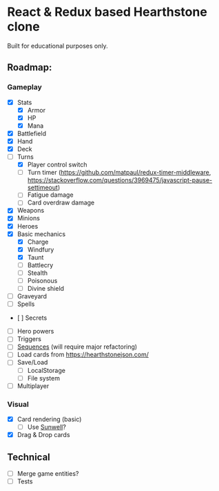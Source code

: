 # React & Redux based Hearthstone clone
Built for educational purposes only.

## Roadmap:

### Gameplay
* [x] Stats
  * [x] Armor
  * [x] HP
  * [x] Mana
* [x] Battlefield
* [x] Hand
* [x] Deck
* [ ] Turns
  * [x] Player control switch
  * [ ] Turn timer
  (https://github.com/matpaul/redux-timer-middleware, https://stackoverflow.com/questions/3969475/javascript-pause-settimeout)
  * [ ] Fatigue damage
  * [ ] Card overdraw damage
* [x] Weapons
* [x] Minions
* [x] Heroes
* [x] Basic mechanics
  * [x] Charge
  * [x] Windfury
  * [x] Taunt
  * [ ] Battlecry
  * [ ] Stealth
  * [ ] Poisonous
  * [ ] Divine shield
* [ ] Graveyard
* [ ] Spells
*    [ ] Secrets
* [ ] Hero powers
* [ ] Triggers
* [ ] [Sequences](https://hearthstone.gamepedia.com/Advanced_rulebook#Advanced_mechanics_101_.28READ_THIS_FIRST.29) (will require major refactoring)
* [ ] Load cards from https://hearthstonejson.com/
* [ ] Save/Load
  * [ ] LocalStorage
  * [ ] File system
* [ ] Multiplayer

### Visual
* [x] Card rendering (basic)
  * [ ] Use [Sunwell](https://github.com/HearthSim/Sunwell)?
* [x] Drag & Drop cards

## Technical
* [ ] Merge game entities?
* [ ] Tests
